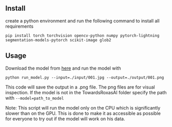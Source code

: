 ## Install
create a python environment and run the following command to install all requirements
```
pip install torch torchvision opencv-python numpy pytorch-lightning segmentation-models-pytorch scikit-image glob2 
```

## Usage
Download the model from [here](https://drive.google.com/file/d/1_U9YAKFDTgyjLzkLygomZDaGYlzNHIBn/view?usp=sharing) and run the model with
```
python run_model.py --input=./input/001.jpg --output=./output/001.png
```
This code will save the output in a .png file. The png files are for visual inspection. If the model is not in the TowardsRoxasAI folder specify the path with `--model=path_to_model`

Note: This script will run the model only on the CPU which is significantly slower than on the GPU. This is done to make it as accessible as possible for everyone to try out if the model will work on his data.
```
